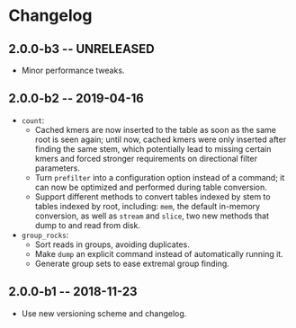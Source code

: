 # Changelog

## 2.0.0-b3 -- UNRELEASED
- Minor performance tweaks.

## 2.0.0-b2 -- 2019-04-16
- `count`:
  - Cached kmers are now inserted to the table as soon as the same root is
    seen again; until now, cached kmers were only inserted after finding the
    same stem, which potentially lead to missing certain kmers and forced
    stronger requirements on directional filter parameters.
  - Turn `prefilter` into a configuration option instead of a command; it can
    now be optimized and performed during table conversion.
  - Support different methods to convert tables indexed by stem to tables
    indexed by root, including: `mem`, the default in-memory conversion, as
    well as `stream` and `slice`, two new methods that dump to and read from
    disk.
- `group_rocks`:
  - Sort reads in groups, avoiding duplicates.
  - Make `dump` an explicit command instead of automatically running it.
  - Generate group sets to ease extremal group finding.

## 2.0.0-b1 -- 2018-11-23
- Use new versioning scheme and changelog.
